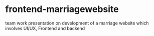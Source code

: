 # frontend-marriagewebsite
team work presentation on development of a marriage website which involves UI/UX, Frontend and backend 
